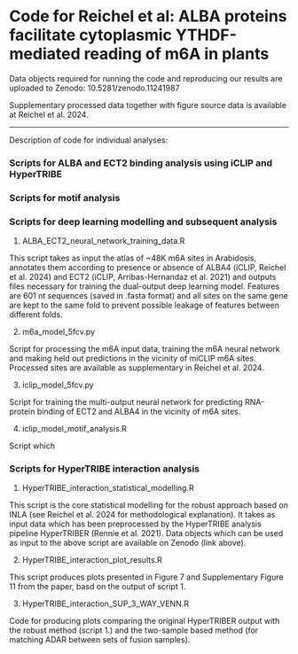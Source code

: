 # Code for Reichel et al: ALBA proteins facilitate cytoplasmic YTHDF-mediated reading of m6A in plants

Data objects required for running the code and reproducing our results are uploaded to Zenodo: 10.5281/zenodo.11241987

Supplementary processed data together with figure source data is available at Reichel et al. 2024.

---

Description of code for individual analyses:

### Scripts for ALBA and ECT2 binding analysis using iCLIP and HyperTRIBE

### Scripts for motif analysis

### Scripts for deep learning modelling and subsequent analysis

1. ALBA_ECT2_neural_network_training_data.R

This script takes as input the atlas of ~48K m6A sites in Arabidosis, annotates them according to presence or absence of ALBA4 (iCLIP, Reichel et al. 2024) and ECT2 (iCLIP, Arribas-Hernandaz et al. 2021) and outputs files necessary for training the dual-output deep learning model. Features are 601 nt sequences (saved in .fasta format) and all sites on the same gene are kept to the same fold to prevent possible leakage of features between different folds.

2. m6a_model_5fcv.py

Script for processing the m6A input data, training the m6A neural network and making held out predictions in the vicinity of miCLIP m6A sites. Processed sites are available as supplementary in Reichel et al. 2024.

3. iclip_model_5fcv.py

Script for training the multi-output neural network for predicting RNA-protein binding of ECT2 and ALBA4 in the vicinity of m6A sites.

4. iclip_model_motif_analysis.R

Script which 

### Scripts for HyperTRIBE interaction analysis

1. HyperTRIBE_interaction_statistical_modelling.R

This script is the core statistical modelling for the robust approach based on INLA (see Reichel et al. 2024 for methodological explanation). It takes as input data which has been preprocessed by the HyperTRIBE analysis pipeline HyperTRIBER (Rennie et al. 2021). Data objects which can be used as input to the above script are available on Zenodo (link above).

2. HyperTRIBE_interaction_plot_results.R

This script produces plots presented in Figure 7 and Supplementary Figure 11 from the paper, basd on the output of script 1.

3. HyperTRIBE_interaction_SUP_3_WAY_VENN.R

Code for producing plots comparing the original HyperTRIBER output with the robust method (script 1.) and the two-sample based method (for matching ADAR between sets of fusion samples).
